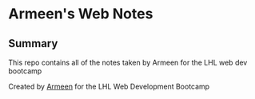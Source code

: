 # Armeen's Web Notes

## Summary 

This repo contains all of the notes taken by Armeen for the LHL web dev bootcamp

Created by [Armeen](https://github.com/arms1997) for the LHL Web Development Bootcamp